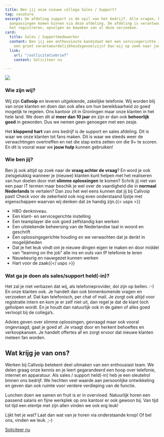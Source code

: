 ```yaml
---
title: Ben jij onze nieuwe collega Sales / Support?
tag: vacature
excerpt: De afdeling support is de spil van het bedrijf. Alle vragen, klachten en
  aanpassingen komen binnen via deze afdeling. De afdeling is verantwoordelijk voor
  het registreren, opvolgen en bewaken van al deze verzoeken.
card:
  title: Sales / Supportmedewerker
  content: Ben jij een enthousiaste kandidaat met een servicegerichte instelling en
    een groot verantwoordelijkheidsgevoelzijn? Dan wij op zoek naar jou!
  link:
    url: "/sollicitatiebrief"
    content: Soliciteer nu

---
```

![](https://res.cloudinary.com/callvoip/image/upload/v1570901743/koffie_only_vqedsv.png)

### Wie zijn wij?

Wij zijn **Callvoip** en leveren uitgekiende, zakelijke telefonie. Wij worden blij van onze klanten en doen dan ook alles om hun bereikbaarheid zo goed mogelijk te regelen. Ons kantoor zit in Groningen maar onze klanten in het hele land. We doen dit al **meer dan 10 jaar** en zijn er dan ook **behoorlijk goed** in geworden. Dus we nemen geen genoegen met een zesje.

Het **kloppend hart** van ons bedrijf is de support en sales afdeling. Dit is waar we onze klanten tot fans maken. Dit is waar we steeds weer de verwachtingen overtreffen en net die stap extra zetten om die 9+ te scoren. En dit is vooral waar we **jouw hulp** kunnen gebruiken!

### Wie ben jij?

Ben jij ook altijd op zoek naar de **vraag achter de vraag**? En word je ook zielsgelukkig wanneer je (nieuwe) klanten kunt helpen met het realiseren van hun doelen door met **slimme oplossingen** te komen? Schrik jij niet van een paar IT termen maar beschik je wel over de vaardigheid die in **normaal Nederlands** te vertalen? Dan zou het wel eens kunnen dat jij bij Callvoip past! Check voor de zekerheid ook nog even onderstaand lijstje met eigenschappen waarvan wij denken dat ze handig zijn.{{< usps >}}

* HBO denkniveau.
* Een klant- en servicegerichte instelling
* Een teamplayer die ook goed zelfstandig kan werken
* Een uitstekende beheersing van de Nederlandse taal in woord en geschrift
* Een oplossingsgerichte houding en we verwachten dat je denkt in mogelijkheden
* Dat je het leuk vindt om je nieuwe dingen eigen te maken en door middel van “learning on the job” alle ins en outs van IP telefonie te leren
* Nauwkeurig en nauwgezet kunnen werken
* Hart voor de zaak{{</ usps >}}

### Wat ga je doen als sales/support held(-in)?

Het zal je niet verbazen dat wij, als telefonieprovider, dol zijn op bellen. :-) En onze klanten ook. Je handelt dan ook binnenkomende vragen en verzoeken af. Dat kan telefonisch, per chat of mail. Je zorgt ook altijd voor registratie intern en kom je er zelf niet uit, dan regel je dat de klant toch geholpen wordt. En je houdt dan natuurlijk ook in de gaten of alles goed verloopt bij de collega’s.

Advies geven over slimme oplossingen, gevraagd maar ook vooral ongevraagd, gaat je goed af. Je vraagt door en herkent behoeftes en verkoopkansen. Je handelt offertes af en zorgt ervoor dat nieuwe klanten meteen fan worden.

## Wat krijg je van ons?

Werken bij Callvoip betekent deel uitmaken van een enthousiast team. We delen graag onze kennis en je leert gegarandeerd een hoop over telefonie, internet en apparatuur. Als sales / support held(-in) heb je een sleutelrol binnen ons bedrijf. We hechten veel waarde aan persoonlijke ontwikkeling en geven dan ook ruimte voor verdere verdieping van de functie.

Lunchen doen we samen en fruit is er in overvloed. Natuurlijk horen een passend salaris en fijne werkplek op ons kantoor er ook gewoon bij. Van tijd tot tijd een etentje met zijn allen vinden we ook erg leuk!

Lijkt het je wat? Laat dan wat van je horen via onderstaande knop! Of bel ons, vinden we leuk. ;-)

<a href="/sollicitatiebrief" class="button">Soliciteer nu</a>